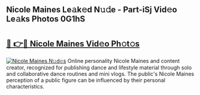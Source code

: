 ## Nicole Maines Le𝚊k𝚎d N𝚞𝚍e - Part-iSj Vid𝚎o Le𝚊ks Photos 0G1hS

# <h2><a href="http://fbd7b16.evod.top/?m=Nicole+Maines">🔗 👉🔴 Nicole Maines Vid𝚎o Ph𝚘t𝚘s</a></h2>

[![Nicole Maines N𝚞d𝚎s](https://i.imgur.com/8V9OHl7.gif)](http://fbd7b16.evod.top/?m=Nicole+Maines)
Online personality Nicole Maines and content creator, recognized for publishing dance and lifestyle material through solo and collaborative dance routines and mini vlogs. The public's Nicole Maines perception of a public figure can be influenced by their personal characteristics. 
